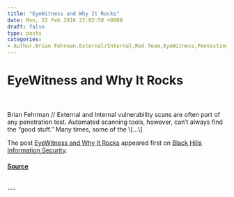 ```yaml
---
title: "EyeWitness and Why It Rocks"
date: Mon, 22 Feb 2016 22:02:58 +0000
draft: false
type: posts
categories: 
- Author,Brian Fehrman,External/Internal,Red Team,EyeWitness,Pentesting,vulnerability scans
---
```

# EyeWitness and Why It Rocks

<br/>

<br/>
Brian Fehrman // External and Internal vulnerability scans are often part of any penetration test. Automated scanning tools, however, can’t always find the “good stuff.” Many times, some of the \[…\]

The post [EyeWitness and Why It Rocks](https://www.blackhillsinfosec.com/eyewitness-and-why-it-rocks/) appeared first on [Black Hills Information Security](https://www.blackhillsinfosec.com).

#### [Source](https://www.blackhillsinfosec.com/eyewitness-and-why-it-rocks/)

<br/>
---
